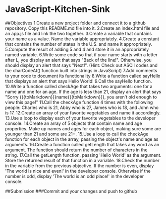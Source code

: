# JavaScript-Kitchen-Sink

##Objectives
1.Create a new project folder and connect it to a github repository. Copy this README.md file into it.
2.Create an index.html file and an app.js file and link the two together.
3.Create a variable that contains your name as a value. Name the variable appropriately.
4.Create a constant that contains the number of states in the U.S. and name it appropriately.
5.Compute the result of adding 5 and 4 and store it in an appropriately named variable.
6.Write some code so that if your name starts with a letter after L, you display an alert that says "Back of the line!". Otherwise, you should display an alert that says "Next!". (Hint: Check out ASCII codes and the charCodeAt() function built into strings in JavaScript)
7.Add comments to your code to document its functionality
8.Write a function called sayHello that displays an alert that says Hello World!
9.Call the sayHello function.
10.Write a function called checkAge that takes two arguments: one for a name and one for an age. If the age is less than 21, display an alert that says "Sorry {{{toMarkdown}}}name{{{toMarkdown}}}, you aren't old enough to view this page!"
11.Call the checkAge function 4 times with the following people: Charles who is 21, Abby who is 27, James who is 18, and John who is 17.
12.Create an array of your favorite vegetables and name it accordingly.
13.Use a loop to display each of your favorite vegetables to the developer console.
14.Create an array of 5 objects that contain name and age properties. Make up names and ages for each object, making sure some are younger than 21 and some are 21+.
15.Use a loop to call the checkAge function for each object in the array, passing the object's name and age as arguments.
16.Create a function called getLength that takes any word as an argument. The function should return the number of characters in the string.
17.Call the getLength function, passing 'Hello World' as the argument. Store the returned result of that function in a variable.
18.Check the number in the variable from the previous objective. If the number is even, display 'The world is nice and even!' in the developer console. Otherwise if the number is odd, display 'The world is an odd place!' in the developer console.

##Submission
###Commit and your changes and push to github
